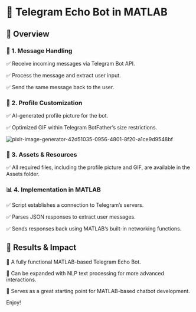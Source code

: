 # 🚀 Telegram Echo Bot in MATLAB
## 📌 Overview
### 📨 1. Message Handling
✅ Receive incoming messages via Telegram Bot API.

✅ Process the message and extract user input.

✅ Send the same message back to the user.

### 🎨 2. Profile Customization
✅ AI-generated profile picture for the bot.

✅ Optimized GIF within Telegram BotFather’s size restrictions.

![pixlr-image-generator-42d51035-0956-4801-8f20-a1ce9d9548bf](https://github.com/user-attachments/assets/0ab27ebd-415f-4452-8f92-03d244aa71d0)

### 📂 3. Assets & Resources

✅ All required files, including the profile picture and GIF, are available in the Assets folder.

### 📊 4. Implementation in MATLAB

✅ Script establishes a connection to Telegram’s servers.

✅ Parses JSON responses to extract user messages.

✅ Sends responses back using MATLAB’s built-in networking functions.

## 🎡 Results & Impact

📌 A fully functional MATLAB-based Telegram Echo Bot.

📌 Can be expanded with NLP text processing for more advanced interactions.

📌 Serves as a great starting point for MATLAB-based chatbot development.


Enjoy!
